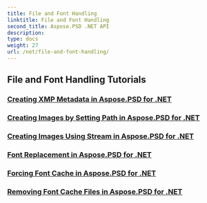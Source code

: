```yaml
---
title: File and Font Handling
linktitle: File and Font Handling
second_title: Aspose.PSD .NET API
description: 
type: docs
weight: 27
url: /net/file-and-font-handling/
---
```


## File and Font Handling Tutorials
### [Creating XMP Metadata in Aspose.PSD for .NET](./create-xmp-metadata/)
### [Creating Images by Setting Path in Aspose.PSD for .NET](./create-images-setting-path/)
### [Creating Images Using Stream in Aspose.PSD for .NET](./create-images-using-stream/)
### [Font Replacement in Aspose.PSD for .NET](./font-replacement/)
### [Forcing Font Cache in Aspose.PSD for .NET](./force-font-cache/)
### [Removing Font Cache Files in Aspose.PSD for .NET](./remove-font-cache-files/)